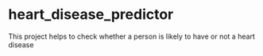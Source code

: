 # heart_disease_predictor
This project helps to check whether a person is likely to have or not a heart disease
